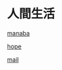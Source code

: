# 人間生活

[manaba](https://manaba.fun.ac.jp/ct/home)

[hope](https://hope.c.fun.ac.jp/course/index.php?categoryid=2)

[mail](https://webmail.fun.ac.jp/cgi-bin/index.cgi)
